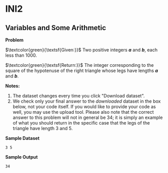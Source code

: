 # INI2

## Variables and Some Arithmetic

**Problem**

$\textcolor{green}{\textsf{Given:}}$ Two positive integers ***a*** and ***b***, each less than 1000.

$\textcolor{green}{\textsf{Return:}}$ The integer corresponding to the square of the hypotenuse of the right triangle whose legs have lengths ***a*** and ***b***.

**Notes:**
1. The dataset changes every time you click "Download dataset".
2. We check only your final answer to the *downloaded* dataset in the box below, not your code itself. If you would like to provide your code as well, you may use the upload tool. Please also note that the correct answer to this problem will not in general be 34; it is simply an example of what you should return in the specific case that the legs of the triangle have length 3 and 5.

**Sample Dataset**

```
3 5
```

**Sample Output**

```
34
```
